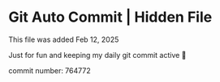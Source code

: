# Git Auto Commit | Hidden File

This file was added Feb 12, 2025

Just for fun and keeping my daily git commit active 🤪

commit number: 764772

